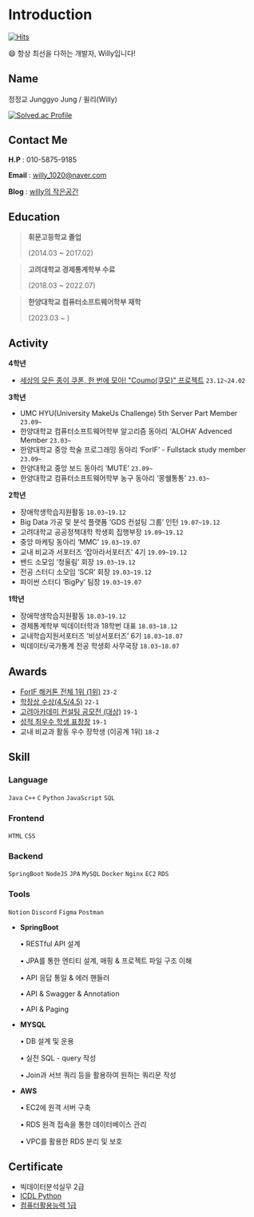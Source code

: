 # Introduction
[![Hits](https://hits.seeyoufarm.com/api/count/incr/badge.svg?url=https%3A%2F%2Fgithub.com%2Fjunggyo1020%2F&count_bg=%23EDE4FC&title_bg=%237C43E8&icon=&icon_color=%23FFFFFF&title=hits&edge_flat=false)](https://hits.seeyoufarm.com)
    
😄 항상 최선을 다하는 개발자, Willy입니다!
     
## Name
정정교 Junggyo Jung  / 윌리(Willy)

[![Solved.ac Profile](http://mazassumnida.wtf/api/v2/generate_badge?boj=jungyo1020)](https://solved.ac/jungyo1020/)
    
## Contact Me
**H.P** : 010-5875-9185

**Email**  : willy_1020@naver.com

**Blog** : [willy의 작은공간](https://willie1020.tistory.com/)
    
## **Education**
    
> **휘문고등학교 졸업**
  > 
  > (2014.03 ~ 2017.02)
  > 
    
> **고려대학교 경제통계학부 수료**
  > 
  > (2018.03 ~ 2022.07)
  > 
    
> **한양대학교 컴퓨터소프트웨어학부 재학**
  > 
  > (2023.03 ~ )
  > 
    
## Activity

**4학년**

- [세상의 모든 종이 쿠폰, 한 번에 모아! "Coumo(쿠모)" 프로젝트](https://github.com/UMC-5th-Coumo/server) `23.12~24.02`
  
**3학년**
    
- UMC HYU(University MakeUs Challenge) 5th Server Part Member  `23.09~`
- 한양대학교 컴퓨터소프트웨어학부 알고리즘 동아리 ‘ALOHA’ Advenced Member `23.03~`
- 한양대학교 중앙 학술 프로그래밍 동아리 ‘ForIF’ - Fullstack study member `23.09~`
- 한양대학교 중앙 보드 동아리 ‘MUTE’  `23.09~`
- 한양대학교 컴퓨터소프트웨어학부 농구 동아리 ‘몽쉘통통’ `23.03~`
    
**2학년**
    
- 장애학생학습지원활동 `18.03~19.12`
- Big Data 가공 및 분석 플랫폼 ‘GDS 컨설팅 그룹’ 인턴 `19.07~19.12`
- 고려대학교 공공정책대학 학생회 집행부장  `19.09~19.12`
- 중앙 마케팅 동아리 ‘MMC’ `19.03~19.07`
- 교내 비교과 서포터즈 ‘잡아라서포터즈’ 4기 `19.09~19.12`
- 밴드 소모임 ‘청울림’ 회장 `19.03~19.12`
- 전공 스터디 소모임 ‘SCR’ 회장 `19.03~19.12`
- 파이썬 스터디 ‘BigPy’ 팀장 `19.03~19.07`
    
**1학년**
    
- 장애학생학습지원활동 `18.03~19.12`
- 경제통계학부 빅데이터학과 18학번 대표  `18.03~18.12`
- 교내학습지원서포터즈 ‘비상서포터즈’ 6기 `18.03~18.07`
- 빅데이터/국가통계 전공 학생회 사무국장 `18.03~18.07`
    
## Awards
    
- [ForIF 해커톤 전체 1위 (1위)](./image/forif.pdf) `23-2`
- [학장상 수상(4.5/4.5)](./image/학장상.jpg) `22-1`
- [고려아카데미 컨설팅 공모전 (대상)](./image/mmc.jpg) `19-1`
- [성적 최우수 학생 표창장](./image/학업우수상.jpg) `19-1`
- 교내 비교과 활동 우수 장학생 (이공계 1위) `18-2`
    
## Skill
    
### Language
`Java` `C++` `C` `Python` `JavaScript` `SQL`
    
### Frontend
    
`HTML` `CSS` 
    
### Backend
    
`SpringBoot` `NodeJS` `JPA` `MySQL` `Docker` `Nginx` `EC2` `RDS` 
    
### Tools
    
`Notion` `Discord` `Figma` `Postman`
    
- **SpringBoot**
        
  • RESTful API 설계
        
  • JPA를 통한 엔티티 설계, 매핑 & 프로젝트 파일 구조 이해
        
  • API 응답 통일 & 에러 핸들러
        
  • API & Swagger & Annotation
        
  • API & Paging
        
- **MYSQL**
        
  • DB 설계 및 운용
        
  • 실전 SQL - query 작성
        
  • Join과 서브 쿼리 등을 활용하여 원하는 쿼리문 작성
        
- **AWS**
        
  • EC2에 원격 서버 구축
        
  • RDS 원격 접속을 통한 데이터베이스 관리
        
  • VPC를 활용한 RDS 분리 및 보호
        
    
## Certificate
    
- 빅데이터분석실무 2급
- [ICDL Python](./image/icdl_python.jpg)
- [컴퓨터활용능력 1급](./image/컴활1급.jpg)

